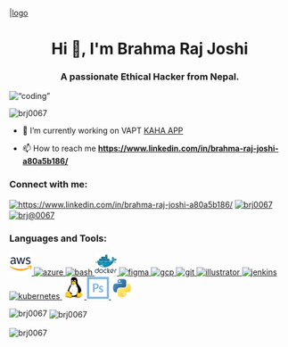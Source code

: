 |[logo](https://github.com/brj0067/brj0067/blob/main/banner.gif)
<h1 align="center">Hi 👋, I'm Brahma Raj Joshi</h1>
<h3 align="center">A passionate Ethical Hacker from Nepal.</h3>
<img align=“right” alt=“coding” width=“400” src=“https://www.google.com/url?sa=i&url=https%3A%2F%2Ftenor.com%2Fview%2Fhacker-gif-25713495&psig=AOvVaw0-gYazcE2GqeGx7GRnm_NS&ust=1700850066740000&source=images&cd=vfe&opi=89978449&ved=0CBIQjRxqFwoTCPjTiLXe2oIDFQAAAAAdAAAAABBB”>
<p align="left"> <img src="https://komarev.com/ghpvc/?username=brj0067&label=Profile%20views&color=0e75b6&style=flat" alt="brj0067" /> </p>

- 🔭 I’m currently working on VAPT [KAHA APP](kahaapp.com)

- 📫 How to reach me **https://www.linkedin.com/in/brahma-raj-joshi-a80a5b186/**

<h3 align="left">Connect with me:</h3>
<p align="left">
<a href="https://linkedin.com/in/https://www.linkedin.com/in/brahma-raj-joshi-a80a5b186/" target="blank"><img align="center" src="https://raw.githubusercontent.com/rahuldkjain/github-profile-readme-generator/master/src/images/icons/Social/linked-in-alt.svg" alt="https://www.linkedin.com/in/brahma-raj-joshi-a80a5b186/" height="30" width="40" /></a>
<a href="https://www.hackerrank.com/brj0067" target="blank"><img align="center" src="https://raw.githubusercontent.com/rahuldkjain/github-profile-readme-generator/master/src/images/icons/Social/hackerrank.svg" alt="brj0067" height="30" width="40" /></a>
<a href="https://www.hackerearth.com/brj@0067" target="blank"><img align="center" src="https://raw.githubusercontent.com/rahuldkjain/github-profile-readme-generator/master/src/images/icons/Social/hackerearth.svg" alt="brj@0067" height="30" width="40" /></a>
</p>

<h3 align="left">Languages and Tools:</h3>
<p align="left"> <a href="https://aws.amazon.com" target="_blank" rel="noreferrer"> <img src="https://raw.githubusercontent.com/devicons/devicon/master/icons/amazonwebservices/amazonwebservices-original-wordmark.svg" alt="aws" width="40" height="40"/> </a> <a href="https://azure.microsoft.com/en-in/" target="_blank" rel="noreferrer"> <img src="https://www.vectorlogo.zone/logos/microsoft_azure/microsoft_azure-icon.svg" alt="azure" width="40" height="40"/> </a> <a href="https://www.gnu.org/software/bash/" target="_blank" rel="noreferrer"> <img src="https://www.vectorlogo.zone/logos/gnu_bash/gnu_bash-icon.svg" alt="bash" width="40" height="40"/> </a> <a href="https://www.docker.com/" target="_blank" rel="noreferrer"> <img src="https://raw.githubusercontent.com/devicons/devicon/master/icons/docker/docker-original-wordmark.svg" alt="docker" width="40" height="40"/> </a> <a href="https://www.figma.com/" target="_blank" rel="noreferrer"> <img src="https://www.vectorlogo.zone/logos/figma/figma-icon.svg" alt="figma" width="40" height="40"/> </a> <a href="https://cloud.google.com" target="_blank" rel="noreferrer"> <img src="https://www.vectorlogo.zone/logos/google_cloud/google_cloud-icon.svg" alt="gcp" width="40" height="40"/> </a> <a href="https://git-scm.com/" target="_blank" rel="noreferrer"> <img src="https://www.vectorlogo.zone/logos/git-scm/git-scm-icon.svg" alt="git" width="40" height="40"/> </a> <a href="https://www.adobe.com/in/products/illustrator.html" target="_blank" rel="noreferrer"> <img src="https://www.vectorlogo.zone/logos/adobe_illustrator/adobe_illustrator-icon.svg" alt="illustrator" width="40" height="40"/> </a> <a href="https://www.jenkins.io" target="_blank" rel="noreferrer"> <img src="https://www.vectorlogo.zone/logos/jenkins/jenkins-icon.svg" alt="jenkins" width="40" height="40"/> </a> <a href="https://kubernetes.io" target="_blank" rel="noreferrer"> <img src="https://www.vectorlogo.zone/logos/kubernetes/kubernetes-icon.svg" alt="kubernetes" width="40" height="40"/> </a> <a href="https://www.linux.org/" target="_blank" rel="noreferrer"> <img src="https://raw.githubusercontent.com/devicons/devicon/master/icons/linux/linux-original.svg" alt="linux" width="40" height="40"/> </a> <a href="https://www.photoshop.com/en" target="_blank" rel="noreferrer"> <img src="https://raw.githubusercontent.com/devicons/devicon/master/icons/photoshop/photoshop-line.svg" alt="photoshop" width="40" height="40"/> </a> <a href="https://www.python.org" target="_blank" rel="noreferrer"> <img src="https://raw.githubusercontent.com/devicons/devicon/master/icons/python/python-original.svg" alt="python" width="40" height="40"/> </a> </p>

<p><img align="left" src="https://github-readme-stats.vercel.app/api/top-langs?username=brj0067&show_icons=true&locale=en&layout=compact" alt="brj0067" /></p>

<p>&nbsp;<img align="center" src="https://github-readme-stats.vercel.app/api?username=brj0067&show_icons=true&locale=en" alt="brj0067" /></p>

<p><img align="center" src="https://github-readme-streak-stats.herokuapp.com/?user=brj0067&" alt="brj0067" /></p>
